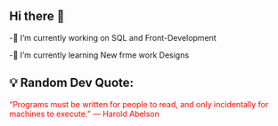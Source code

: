 ## Hi there 👋

<!--
**vooturiavinash/vooturiavinash** is a ✨ _special_ ✨ repository because its `README.md` (this file) appears on your GitHub profile.

Here are some ideas to get you started:
-->

-🔭 I’m currently working on SQL and Front-Development 


-🌱 I’m currently learning New frme work Designs

 


## 💡 Random Dev Quote:
<!-- QUOTE START -->
<span style="color:red;">“Programs must be written for people to read, and only incidentally for machines to execute.”
— Harold Abelson</span>
<!-- QUOTE END -->



